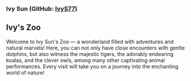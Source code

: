 ### **Ivy Sun** (GitHub: [IvyS77](https://github.com/IvyS77))

## Ivy's Zoo

Welcome to Ivy Sun's Zoo — a wonderland filled with adventures and natural marvels! Here, you can not only have close encounters with gentle dolphins, but also witness the majestic tigers, the adorably endearing koalas, and the clever owls, among many other captivating animal performances. Every visit will take you on a journey into the enchanting world of nature!
